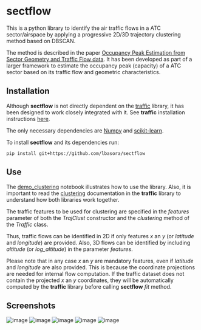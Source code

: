 # sectflow
This is a python library to identify the air traffic flows in a ATC sector/airspace by applying a progressive 2D/3D trajectory clustering method based on DBSCAN.

The method is described in the paper [Occupancy Peak Estimation from Sector Geometry and Traffic Flow data](https://www.sesarju.eu/sites/default/files/documents/sid/2018/papers/SIDs_2018_paper_23.pdf). It has been developed as part of a larger framework to estimate the occupancy peak (capacity) of a ATC sector based on its traffic flow and geometric characteristics.

## Installation
Although **sectflow** is not directly dependent on the [traffic](https://github.com/xoolive/traffic) library, it has been designed to work closely integrated with it. See **traffic** installation instructions [here](https://github.com/xoolive/traffic).

The only necessary dependencies are [Numpy](https://www.numpy.org/) and [scikit-learn](https://scikit-learn.org/stable/).

To install **sectflow** and its dependencies run:

```
pip install git+https://github.com/lbasora/sectflow
```

## Use
The [demo_clustering](https://github.com/lbasora/sectflow/blob/master/demo_clustering.ipynb) notebook illustrates how to use the library. Also, it is important to read the [clustering](https://traffic-viz.github.io/clustering.html) documentation in the **traffic** library to understand how both libraries work together.

The traffic features to be used for clustering are specified in the _features_ parameter of both the _TrajClust_ constructor and the _clustering_ method of the _Traffic_ class. 

Thus, traffic flows can be identified in 2D if only features _x_ an _y_ (or _latitude_ and _longitude_) are provided. Also, 3D flows can be identified by including _altitude_ (or _log_altitude_) in the parameter _features_. 

Please note that in any case  _x_ an _y_ are mandatory features, even if _latitude_ and _longitude_ are also provided. This is because the coordinate projections are needed for internal flow computation. If the traffic dataset does not contain the projected _x_ an _y_ coordinates, they will be automatically computed by the **traffic** library before calling **sectflow** _fit_ method.

## Screenshots
![image](https://user-images.githubusercontent.com/41791151/58747600-c3a23500-846d-11e9-8f3e-72cba4407156.png)
![image](https://user-images.githubusercontent.com/41791151/58747604-cf8df700-846d-11e9-80db-9a9e0543209e.png)
![image](https://user-images.githubusercontent.com/41791151/58747607-df0d4000-846d-11e9-98b7-4087e38df887.png)
![image](https://user-images.githubusercontent.com/41791151/58747609-e6cce480-846d-11e9-8673-eeeee662035b.png)
![image](https://user-images.githubusercontent.com/41791151/58747615-f9471e00-846d-11e9-93a5-9706e9fb9eba.png)




